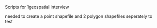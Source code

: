 Scripts for 1geospatial interview 

needed to create a point shapefile and 2 polygon shapefiles seperately to test

